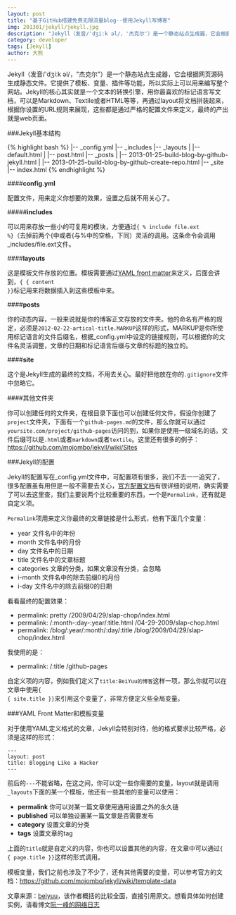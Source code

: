 ```yaml
---
layout: post
title: "基于GitHub搭建免费无限流量blog--使用Jekyll写博客"
img: 201301/jekyll/jekyll.jpg
description: "Jekyll（发音/'dʒiːk əl/，'杰克尔'）是一个静态站点生成器，它会根据网页源码生成静态文件。它提供了模板、变量、插件等功能，所以实际上可以用来编写整个网站。"
category: developer
tags: [Jekyll]
author: 大熊
---
```


Jekyll（发音/'dʒiːk əl/，"杰克尔"）是一个静态站点生成器，它会根据网页源码生成静态文件。它提供了模板、变量、插件等功能，所以实际上可以用来编写整个网站。Jekyll的核心其实就是一个文本的转换引擎，用你最喜欢的标记语言写文档，可以是Markdown、Textile或者HTML等等，再通过layout将文档拼装起来，根据你设置的URL规则来展现，这些都是通过严格的配置文件来定义，最终的产出就是web页面。


###Jekyll基本结构

{% highlight bash %}
|-- _config.yml
|-- _includes
|-- _layouts
|   |-- default.html
|   |-- post.html
|-- _posts
|   |-- 2013-01-25-build-blog-by-github-jekyll.html
|   |-- 2013-01-25-build-blog-by-github-create-repo.html
|-- _site
|-- index.html
{% endhighlight %}


####__config.yml__

配置文件，用来定义你想要的效果，设置之后就不用关心了。

#####__includes__

可以用来存放一些小的可复用的模块，方便通过<code>{ % include file.ext %}</code>（去掉前两个{中或者{与%中的空格，下同）灵活的调用。这条命令会调用_includes/file.ext文件。

####__layouts__

这是模板文件存放的位置。模板需要通过<a href='https://github.com/mojombo/jekyll/wiki/YAML-Front-Matter'>YAML front matter</a>来定义，后面会讲到，<code>{ { content }}</code>标记用来将数据插入到这些模板中来。


####__posts__

你的动态内容，一般来说就是你的博客正文存放的文件夹。他的命名有严格的规定，必须是<code>2012-02-22-artical-title.MARKUP</code>这样的形式，MARKUP是你所使用标记语言的文件后缀名，根据_config.yml中设定的链接规则，可以根据你的文件名灵活调整，文章的日期和标记语言后缀与文章的标题的独立的。



####__site__

这个是Jekyll生成的最终的文档，不用去关心。最好把他放在你的<code>.gitignore</code>文件中忽略它。

####其他文件夹

你可以创建任何的文件夹，在根目录下面也可以创建任何文件，假设你创建了<code>project</code>文件夹，下面有一个<code>github-pages.md</code>的文件，那么你就可以通过<code>yoursite.com/project/github-pages</code>访问的到，如果你是使用一级域名的话。文件后缀可以是<code>.html</code>或者<code>markdown</code>或者<code>textile</code>。这里还有很多的例子：<a href='https://github.com/mojombo/jekyll/wiki/Sites' target="_blank">https://github.com/mojombo/jekyll/wiki/Sites</a>

###Jekyll的配置

Jekyll的配置写在_config.yml文件中，可配置项有很多，我们不去一一追究了，很多配置虽有用但是一般不需要去关心，<a href='https://github.com/mojombo/jekyll/wiki/configuration'>官方配置文档</a>有很详细的说明，确实需要了可以去这里查，我们主要说两个比较重要的东西，一个是<code>Permalink</code>，还有就是自定义项。



<code>Permalink</code>项用来定义你最终的文章链接是什么形式，他有下面几个变量：

* year</code> 文件名中的年份
* month</code> 文件名中的月份
* day</code> 文件名中的日期
* title</code> 文件名中的文章标题
* categories</code> 文章的分类，如果文章没有分类，会忽略
* i-month</code> 文件名中的除去前缀0的月份
* i-day</code> 文件名中的除去前缀0的日期

看看最终的配置效果：

* permalink: pretty</code> /2009/04/29/slap-chop/index.html
* permalink: /:month-:day-:year/:title.html</code> /04-29-2009/slap-chop.html
* permalink: /blog/:year/:month/:day/:title</code> /blog/2009/04/29/slap-chop/index.html

我使用的是：

* permalink: /:title</code> /github-pages

自定义项的内容，例如我们定义了<code>title:BeiYuu的博客</code>这样一项，那么你就可以在文章中使用<code>{ { site.title }}</code>来引用这个变量了，非常方便定义些全局变量。

###YAML Front Matter和模板变量

对于使用YAML定义格式的文章，Jekyll会特别对待，他的格式要求比较严格，必须是这样的形式：

<pre><code>---
layout: post
title: Blogging Like a Hacker
---</code>
</pre>

前后的<code>---</code>不能省略，在这之间，你可以定一些你需要的变量，layout就是调用<code>_layouts</code>下面的某一个模板，他还有一些其他的变量可以使用：

* __permalink__ 你可以对某一篇文章使用通用设置之外的永久链
* __published__ 可以单独设置某一篇文章是否需要发布
* __category__ 设置文章的分类
* __tags__ 设置文章的tag

上面的<code>title</code>就是自定义的内容，你也可以设置其他的内容，在文章中可以通过<code>{ { page.title }}</code>这样的形式调用。

模板变量，我们之前也涉及了不少了，还有其他需要的变量，可以参考官方的文档：<a href='https://github.com/mojombo/jekyll/wiki/template-data' title='Jekyll Template Data'>https://github.com/mojombo/jekyll/wiki/template-data</a>


文章来源：<a href="http://beiyuu.com/github-pages" target="_blank">beiyuu</a>，该作者概括的比较全面，直接引用原文。想看具体如何创建实例，请看博文<a href="http://www.ruanyifeng.com/blog/2012/08/blogging_with_jekyll.html" target="_blank">阮一峰的网络日志</a>
